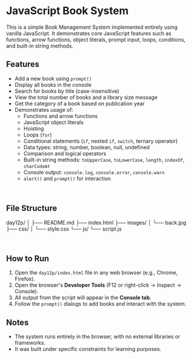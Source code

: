 # JavaScript Book System

This is a simple Book Management System implemented entirely using vanilla JavaScript. It demonstrates core JavaScript features such as functions, arrow functions, object literals, prompt input, loops, conditions, and built-in string methods.

## Features

- Add a new book using `prompt()`
- Display all books in the console
- Search for books by title (case-insensitive)
- View the total number of books and a library size message
- Get the category of a book based on publication year
- Demonstrates usage of:
  - Functions and arrow functions
  - JavaScript object literals
  - Hoisting
  - Loops (`for`)
  - Conditional statements (`if`, nested `if`, `switch`, ternary operator)
  - Data types: string, number, boolean, null, undefined
  - Comparison and logical operators
  - Built-in string methods: `toUpperCase`, `toLowerCase`, `length`, `indexOf`, `charCodeAt`
  - Console output: `console.log`, `console.error`, `console.warn`
  - `alert()` and `prompt()` for interaction

<br>

## File Structure
day12p/
│
├── README.md
├── index.html
├── images/
│ └── back.jpg
├── css/
│ └── style.css
└── js/
└── script.js

<br>

## How to Run

1. Open the `day12p/index.html` file in any web browser (e.g., Chrome, Firefox).
2. Open the browser's **Developer Tools** (F12 or right-click → Inspect → Console).
3. All output from the script will appear in the **Console tab**.
4. Follow the `prompt()` dialogs to add books and interact with the system.

## Notes

- The system runs entirely in the browser, with no external libraries or frameworks.
- It was built under specific constraints for learning purposes.





